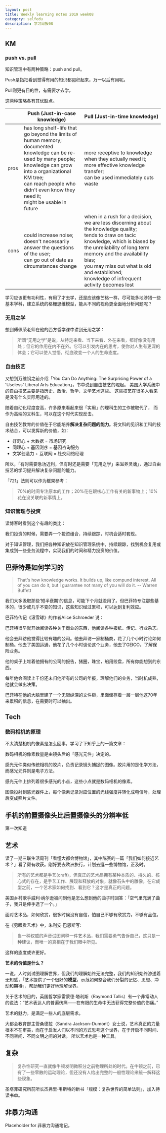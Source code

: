 ```yaml
---
layout: post
title: Weekly learning notes 2019 week08 
category: selfedu
description: 学习周报08
---
```


## KM 

### push vs. pull

知识管理中有两种策略：push and pull。

Push是指把看到觉得有用的知识都囤积起来，万一以后有用呢。

Pull则更有目的性，有需要才去学。

这两种策略各有其优缺点。

|      | Push (Just-in-case knowledge)                                     | Pull (Just-in-time knowledge)                                    |
| ------ | ---------------------------------------- | ---------------------------------------- |
| pros | has long shelf-life that go beyond the limits of human memory;  <br />documented knowledge can be re-used by many people;  <br />knowledge can grow into a organizational KM tree; <br />can reach people who didn't even know they need it;  <br />might be usable in future | more receptive to knowledge when they actually need it;<br />  more effective knowledge transfer;  <br />can be used immediately  cuts waste |
| cons | could  increase noise;<br /> doesn't necessarily answer the questions of the user;  <br />can go out of date as circumstances change | when in a rush for a decision, we are less discerning about the knowledge quality;  <br />tends to draw on tacic knowledge, which is biased by the unreliability of long term memory and the availability bias;  <br />you may miss out what is old and established;  <br />knowledge of infrequent activity becomes lost |


学习应该更有功利性，有用了才去学，还是应该像芒格一样，尽可能多地涉猎一些基本学科，建立系统的格栅思维模型，能从不同的视角更全面地分析问题呢？

### 无用之学

想到傅佩荣老师在他的西方哲学课中讲到无用之学：

> 所谓“无用之学”是说，从特定来看、当下来看、外在来看，都好像没有用处；但它的作用在内不在外。它可以引发内在的思考，使你对人生有更深的体会；它可以使人觉悟，彻底改变一个人的生命态度。

### 自由技艺

又想到万维钢之前介绍「You Can Do Anything: The Surprising Power of a 'Useless' Liberal Arts Education」，书中说到自由技艺的崛起。 美国大学系统中的自由技艺主要是指历史、政治、哲学、文学艺术这些。 这些技艺在很多人看来是没有什么实际用途的。

随着自动化程度变高，许多原来看起来很「实用」的理科生的工作被取代了，
而作为高端的文科生，可以在这个时代实现反击。

自由技艺教育的价值在于它能培养**解决复杂问题的能力**。将文科的见识和工科的技术结合，可以发挥新的价值，如：

- 好奇心 + 大数据 = 市场研究
- 同理心 + 基因测序 = 基因咨询服务
- 文学创造力 + 互联网 = 社交网络经理 

所以，「有时需要急功近利，但有时还是需要「无用之学」来滋养灵魂」，通过自由技艺的学习提升解决复杂问题的能力。

「721」法则可以作为框架参考：

> 70%的时间专注原本的工作；20%花在跟核心工作有关的新事物上；10%花在没关联的新事情上。

### 知识管理与投资

读博客时看到这个有趣的类比：

我们投资的时候，需要弄一个投资组合，持续跟踪，时机合适时套现。

对于知识管理，我们把各种知识放在知识管理系统中，持续跟踪，找到机会复用或集成到一些业务流程中，实现我们的时间和精力投资的价值。

## 巴菲特是如何学习的

>  That's how knowledge works. It builds up, like compund interest. All of you can do it, but I guarantee not many of you will do it.  -- Warren Buffett

我们大多汲取那些’短半衰期‘的信息，可能下个月就没用了。但巴菲特专注那些基本的，很少或几乎不变的知识，这些知识经过累积，可以达到复利效应。

巴菲特传记《滚雪球》的作者Alice Schroeder 说：

巴菲特很早就开始阅读各种关于商业的东西，他阅读各种报纸、传记、行业杂志。

他会去拜访他觉得比较有趣的公司。他去拜访一家制桶商，花了几个小时讨论如何制桶。他去了美国运通，他花了几个小时谈论这个业务，他去了GEICO，了解保险业务。

他的桌子上堆着他拥有的公司的报告，猪圈，珠宝，船用绞盘，所有你能想到的东西。

每年他会阅读上千份还未归他所有的公司的年报，理解他们的业务，当时机成熟，他就会做出决策。

巴菲特在他的大脑里建了一个无限纵深的文件柜，里面储存着一层一层他这70年来累积的信息，在需要时可以抽出。

## Tech

### 数码相机的原理

不太清楚相机的像素是怎么回事，学习了下知乎上的一篇文章：

数码相机的像素数量是由镜头后的「感光元件」决定的。

感光元件类似传统相机的胶片，负责记录镜头捕捉的图像。胶片用的是化学方法，而感光元件则是电子方法。

感光元件上排列着很多感光的小点，这些小点就是数码相机的像素。

图像投射到感光器件上，每个像素记录对应位置的光线强度并转化成电信号，处理后变成照片文件。

## 手机的前置摄像头比后置摄像头的分辨率低

第一次知道

## 艺术

读了一期三联生活周刊「看懂大都会博物馆」，其中陈赛的一篇「我们如何接近艺术？」看了颇有收获。刚好要去欧洲旅行，计划去逛一些博物馆，正及时。

> 所有的艺术都是手艺(craft)，但真正的艺术品拥有某种本质的、持久的、核心式的存在，是手艺工作、展现和释放的对象，就像石头中的雕像，在它成型之前，一个艺术家如何找到、看到它？这才是真正的问题。

美国乡村歌手威利·纳尔逊被问到他是怎么想到他的曲子时回答：「空气里充满了曲子，我只是伸手选了一个。」

面对艺术品，如何欣赏，很多时候没有自信，怕自己不够有欣赏力，不够有品位。

在《另眼看艺术》中，朱利安·巴恩斯写: 

> 当一种权威的声音试图阐释一件艺术品，我们需要勇气告诉自己，这只是一种建议，而唯一的真相在于我们眼中所见。

这样的态度或许更好。

**艺术的价值是什么？**

一说，人时刻试图理解世界，但我们的理解始终无法完整，我们的知识始终渗透着无知感，「艺术提供了一个很好的**模型**，示范如何整合我们分裂的记忆、思想、冲动和期待」，帮助我们更好地理解世界。

关于艺术的目的，英国哲学家雷蒙德·塔利斯（Raymond Tallis）有一个非常动人的说法：“艺术表达人的普遍伤痛——在有限的生命中无法获得完整价值的伤痛。”

艺术的魅力，是满足一些人的底层需求。

大都会教育部主管桑德拉（Sandra Jackson-Dumont）女士说，艺术真正的力量根本不在审美，而在于启发人们以不同的方式思考这个世界，在于开启不同时间、不同空间、不同文明之间的对话。 所以艺术也是一种工具。

## 复杂

> 复杂性研究一直就像牛顿发明微积分之前物理所处的时代。在牛顿之前，已有了一些零散的运动理论，但还没有人给出完整的一般性理论来统一解释这些现象。

圣塔菲研究所前所长杰弗里·韦斯特的新书「规模：复杂世界的简单法则」，加入待读书单。

## 非暴力沟通

Placeholder for 非暴力沟通笔记。
